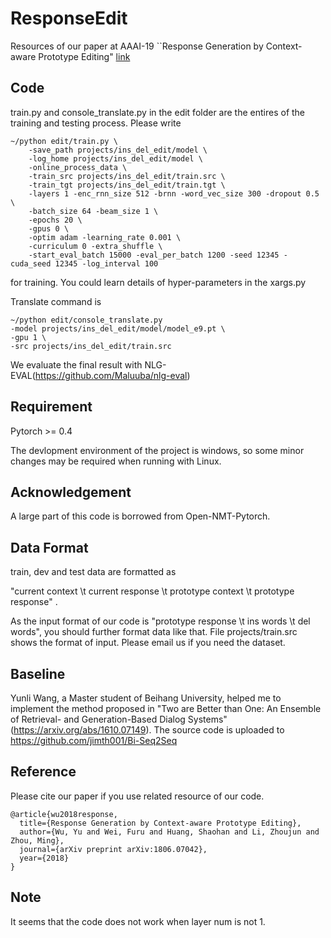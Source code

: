 # ResponseEdit
Resources of our paper at AAAI-19 ``Response Generation by Context-aware Prototype Editing" [link](https://arxiv.org/abs/1806.07042)

## Code
train.py and console_translate.py in the edit folder are the entires of the training and testing process. Please write 
```
~/python edit/train.py \
	-save_path projects/ins_del_edit/model \
	-log_home projects/ins_del_edit/model \
	-online_process_data \
	-train_src projects/ins_del_edit/train.src \
	-train_tgt projects/ins_del_edit/train.tgt \
	-layers 1 -enc_rnn_size 512 -brnn -word_vec_size 300 -dropout 0.5 \
	-batch_size 64 -beam_size 1 \
	-epochs 20 \
	-gpus 0 \
	-optim adam -learning_rate 0.001 \
	-curriculum 0 -extra_shuffle \
	-start_eval_batch 15000 -eval_per_batch 1200 -seed 12345 -cuda_seed 12345 -log_interval 100
```
for training. You could learn details of hyper-parameters in the xargs.py

Translate command is 
```
~/python edit/console_translate.py
-model projects/ins_del_edit/model/model_e9.pt \
-gpu 1 \
-src projects/ins_del_edit/train.src
```

We evaluate the final result with NLG-EVAL(https://github.com/Maluuba/nlg-eval)
## Requirement
Pytorch >= 0.4

The devlopment environment of the project is windows, so some minor changes may be required when running with Linux. 
## Acknowledgement
A large part of this code is borrowed from Open-NMT-Pytorch. 

## Data Format
train, dev and test data are formatted as 

"current context \t current response \t prototype context \t prototype response" .

As the input format of our code is "prototype response \t ins words \t del words", you should further format data like that. File projects/train.src shows the format of input. Please email us if you need the dataset. 

## Baseline
Yunli Wang, a Master student of Beihang University, helped me to implement the method proposed in "Two are Better than One: An Ensemble of Retrieval- and Generation-Based Dialog Systems" (https://arxiv.org/abs/1610.07149). The source code is uploaded to https://github.com/jimth001/Bi-Seq2Seq
## Reference 
Please cite our paper if you use related resource of our code. 
```
@article{wu2018response,
  title={Response Generation by Context-aware Prototype Editing},
  author={Wu, Yu and Wei, Furu and Huang, Shaohan and Li, Zhoujun and Zhou, Ming},
  journal={arXiv preprint arXiv:1806.07042},
  year={2018}
}
```
## Note 
It seems that the code does not work when layer num is not 1. 
